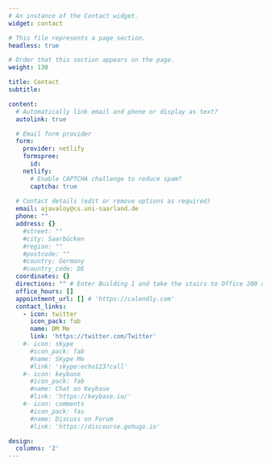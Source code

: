 ```yaml
---
# An instance of the Contact widget.
widget: contact

# This file represents a page section.
headless: true

# Order that this section appears on the page.
weight: 130

title: Contact
subtitle:

content:
  # Automatically link email and phone or display as text?
  autolink: true

  # Email form provider
  form:
    provider: netlify
    formspree:
      id:
    netlify:
      # Enable CAPTCHA challenge to reduce spam?
      captcha: true
  
  # Contact details (edit or remove options as required)
  email: ajavaloy@cs.uni-saarland.de
  phone: ""
  address: {}
    #street: ""
    #city: Saarbücken
    #region: ""
    #postcode: ""
    #country: Germany
    #country_code: DE
  coordinates: {}
  directions: "" # Enter Building 1 and take the stairs to Office 200 on Floor 2
  office_hours: []
  appointment_url: [] # 'https://calendly.com'
  contact_links:
    - icon: twitter
      icon_pack: fab
      name: DM Me
      link: 'https://twitter.com/Twitter'
    #- icon: skype
      #icon_pack: fab
      #name: Skype Me
      #link: 'skype:echo123?call'
    #- icon: keybase
      #icon_pack: fab
      #name: Chat on Keybase
      #link: 'https://keybase.io/'
    #- icon: comments
      #icon_pack: fas
      #name: Discuss on Forum
      #link: 'https://discourse.gohugo.io'

design:
  columns: '2'
---
```

